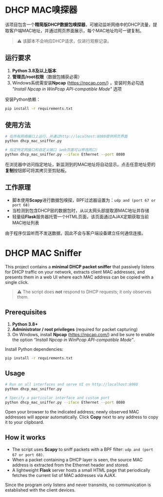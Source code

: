 # DHCP MAC嗅探器

该项目包含一个**精简版DHCP数据包嗅探器**，可被动监听网络中的DHCP流量，提取客户端MAC地址，并通过网页界面展示，每个MAC地址均可一键复制。

> ⚠️  该脚本不会响应DHCP请求，仅进行观察记录。

## 运行要求

1. **Python 3.8及以上版本**
2. **管理员/root权限**（数据包捕获必需）
3. Windows系统需安装**Npcap** (https://npcap.com/) ，安装时务必勾选 _"Install Npcap in WinPcap API-compatible Mode"_ 选项

安装Python依赖：

```bash
pip install -r requirements.txt
```

## 使用方法

```bash
# 在所有网络接口上运行，并通过http://localhost:8080提供网页界面
python dhcp_mac_sniffer.py

# 指定特定网接口和自定义端口（web页面可以修改网口）
python dhcp_mac_sniffer.py --iface Ethernet --port 8080
```

在浏览器中访问指定地址，新监测到的MAC地址将自动显示。点击任意地址旁的**复制**按钮即可将其拷贝至剪贴板。

## 工作原理

* 脚本使用**Scapy**进行数据包嗅探，BPF过滤器设置为：`udp and (port 67 or port 68)`
* 当检测到包含DHCP层的数据包时，从以太网头部提取源MAC地址并存储
* 轻量级**Flask**服务器托管一个HTML页面，该页面通过AJAX定期获取当前MAC地址列表

由于程序仅监听而不发送数据，因此不会与客户端设备建立任何通信连接。






# DHCP MAC Sniffer

This project contains a **minimal DHCP packet sniffer** that passively listens
for DHCP traffic on your network, extracts client MAC addresses, and presents
them in a web UI where each MAC address can be copied with a single click.

> ⚠️  The script does **not** respond to DHCP requests; it only observes them.

## Prerequisites

1. **Python 3.8+**
2. **Administrator / root privileges** (required for packet capturing)
3. On Windows, install **Npcap** (https://npcap.com/) and be sure to enable the
   option _“Install Npcap in WinPcap API-compatible Mode”_.

Install Python dependencies:

```bash
pip install -r requirements.txt
```

## Usage

```bash
# Run on all interfaces and serve UI on http://localhost:8080
python dhcp_mac_sniffer.py

# Specify a particular interface and custom port
python dhcp_mac_sniffer.py --iface Ethernet --port 8080
```

Open your browser to the indicated address; newly observed MAC addresses will
appear automatically. Click **Copy** next to any address to copy it to your
clipboard.

## How it works

* The script uses **Scapy** to sniff packets with a BPF filter:
  `udp and (port 67 or port 68)`.
* When a packet containing a DHCP layer is seen, the source MAC address is
  extracted from the Ethernet header and stored.
* A lightweight **Flask** server hosts a small HTML page that periodically
  fetches the current list of MAC addresses via AJAX.

Since the program only listens and never transmits, no communication is
established with the client devices. 

